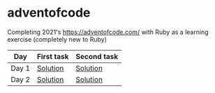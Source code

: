 # adventofcode
Completing 2021's https://adventofcode.com/ with Ruby as a learning exercise (completely new to Ruby)

| __Day__   | __First task__ | __Second task__ |
|-------|-------|--------|
| Day 1 | [Solution](day1/1.rb) | [Solution](day1/2.rb) |
| Day 2 | [Solution](day2/1.rb) | [Solution](day2/1.rb) |
